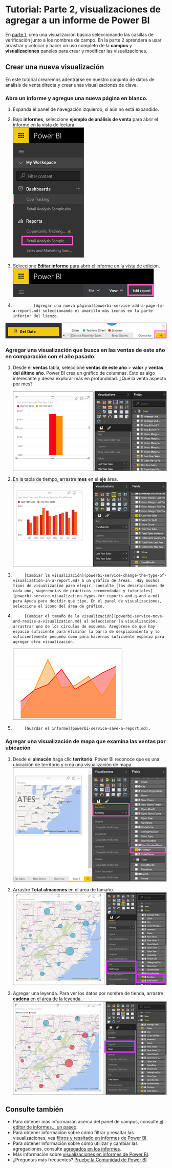 <properties
   pageTitle="Tutorial: Parte 2, visualizaciones de agregar a un informe de Power BI"
   description="Tutorial: Parte 2, visualizaciones de agregar a un informe de Power BI"
   services="powerbi"
   documentationCenter=""
   authors="mihart"
   manager="mblythe"
   backup=""
   editor=""
   tags=""
   qualityFocus="no"
   qualityDate=""/>

<tags
   ms.service="powerbi"
   ms.devlang="NA"
   ms.topic="article"
   ms.tgt_pltfrm="NA"
   ms.workload="powerbi"
   ms.date="10/08/2016"
   ms.author="mihart"/>

# Tutorial: Parte 2, visualizaciones de agregar a un informe de Power BI  

En [parte 1](https://powerbi.uservoice.com/knowledgebase/articles/441777-part-i-add-visualizations-to-a-power-bi-report), crea una visualización básica seleccionando las casillas de verificación junto a los nombres de campo.  En la parte 2 aprenderá a usar arrastrar y colocar y hacer un uso completo de la **campos** y **visualizaciones** paneles para crear y modificar las visualizaciones.

## Crear una nueva visualización  
En este tutorial crearemos adentrarse en nuestro conjunto de datos de análisis de venta directa y crear unas visualizaciones de clave.

### Abra un informe y agregue una nueva página en blanco.  
1.  Expanda el panel de navegación izquierdo, si aún no está expandido.

2.  Bajo **informes**, seleccione **ejemplo de análisis de venta** para abrir el informe en la vista de lectura.  
    ![](media/powerbi-service-add-visualizations-to-a-report-ii/RetailAnalySampleReport.png)

3.  Seleccione **Editar informe** para abrir el informe en la vista de edición.  
    ![](media/powerbi-service-add-visualizations-to-a-report-ii/EditReport1.png)

4.  
                [Agregar una nueva página](powerbi-service-add-a-page-to-a-report.md) seleccionando el amarillo más iconos en la parte inferior del lienzo.  
![](media/powerbi-service-add-visualizations-to-a-report-ii/PBI_addReportPage.png)

### Agregar una visualización que busca en las ventas de este año en comparación con el año pasado.  
1.  Desde el **ventas** tabla, seleccione **ventas de este año** > **valor** y **ventas del último año**. Power BI crea un gráfico de columnas.  Esto es algo interesante y desea explorar más en profundidad. ¿Qué la venta aspecto por mes?  

    ![](media/powerbi-service-add-visualizations-to-a-report-ii/PBI_Part2_4b.png)

2.  En la tabla de tiempo, arrastre **mes** en el **eje** área.  
  ![](media/powerbi-service-add-visualizations-to-a-report-ii/PBI_Part2_5new.png)

3.  
            [Cambiar la visualización](powerbi-service-change-the-type-of-visualization-in-a-report.md) a un gráfico de áreas.  Hay muchos tipos de visualización para elegir, consulte [las descripciones de cada uno, sugerencias de prácticas recomendadas y tutoriales](powerbi-service-visualization-types-for-reports-and-q-and-a.md) para Ayuda para decidir qué tipo. En el panel de visualizaciones, seleccione el icono del área de gráfico.

5.  
            [Cambiar el tamaño de la visualización](powerbi-service-move-and-resize-a-visualization.md) al seleccionar la visualización, arrastrar uno de los círculos de esquema. Asegúrese de que hay espacio suficiente para eliminar la barra de desplazamiento y lo suficientemente pequeño como para hacernos suficiente espacio para agregar otra visualización.

    ![](media/powerbi-service-add-visualizations-to-a-report-ii/PBI_Part2_7b.png)

6.  
            [Guardar el informe](powerbi-service-save-a-report.md).

### Agregar una visualización de mapa que examina las ventas por ubicación  
1.  Desde el **almacén** haga clic **territorio**. Power BI reconoce que es una ubicación de territorio y crea una visualización de mapa.  
    ![](media/powerbi-service-add-visualizations-to-a-report-ii/PBI_Part2_8new.png)

2.  Arrastre **Total almacenes** en el área de tamaño.  
    ![](media/powerbi-service-add-visualizations-to-a-report-ii/power-bi-add-visual-to-a-report.png)

3.  Agregar una leyenda.  Para ver los datos por nombre de tienda, arrastre **cadena** en el área de la leyenda.  
    ![](media/powerbi-service-add-visualizations-to-a-report-ii/power-bi-add-visual-to-a-report-3.png)

## Consulte también  
-   Para obtener más información acerca del panel de campos, consulte [el editor de informes... un paseo](powerbi-service-the-report-editor-take-a-tour.md).   
-   Para obtener información sobre cómo filtrar y resaltar las visualizaciones, vea [filtros y resaltado en informes de Power BI](powerbi-service-about-filters-and-highlighting-in-reports.md).  
-   Para obtener información sobre cómo utilizar y cambiar las agregaciones, consulte [agregados en los informes](powerbi-service-aggregates.md).  
-   Más información sobre [visualizaciones en informes de Power BI](powerbi-service-visualizations-for-reports.md).  
-   ¿Preguntas más frecuentes? 
            [Pruebe la Comunidad de Power BI](http://community.powerbi.com/).
